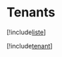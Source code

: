 # Tenants

[!include[liste](tenants.liste.autogen.md)]

[!include[tenant](tenants.tenant.autogen.md)]






























